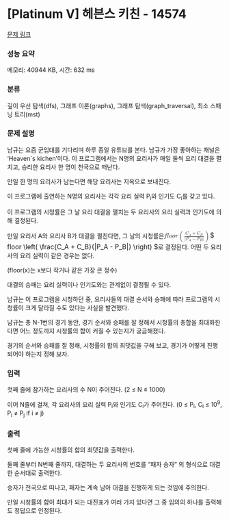 # [Platinum V] 헤븐스 키친 - 14574 

[문제 링크](https://www.acmicpc.net/problem/14574) 

### 성능 요약

메모리: 40944 KB, 시간: 632 ms

### 분류

깊이 우선 탐색(dfs), 그래프 이론(graphs), 그래프 탐색(graph_traversal), 최소 스패닝 트리(mst)

### 문제 설명

<p>남규는 요즘 군입대를 기다리며 하루 종일 유튜브를 본다. 남규가 가장 좋아하는 채널은 ‘Heaven`s kichen’이다. 이 프로그램에서는 N명의 요리사가 매일 둘씩 요리 대결을 펼치고, 승리한 요리사 한 명이 천국으로 떠난다.</p>

<p>만일 한 명의 요리사가 남는다면 해당 요리사는 지옥으로 보내진다.</p>

<p>이 프로그램에 출연하는 N명의 요리사는 각각 요리 실력 P<sub>i</sub>와 인기도 C<sub>i</sub>를 갖고 있다.</p>

<p>이 프로그램의 시청률은 그 날 요리 대결을 펼치는 두 요리사의 요리 실력과 인기도에 의해 결정된다.</p>

<p>만일 요리사 A와 요리사 B가 대결을 펼친다면, 그 날의 시청률은 <mjx-container class="MathJax" jax="CHTML" style="font-size: 109%; position: relative;"><mjx-math class="MJX-TEX" aria-hidden="true"><mjx-mi class="mjx-i"><mjx-c class="mjx-c1D453 TEX-I"></mjx-c></mjx-mi><mjx-mi class="mjx-i"><mjx-c class="mjx-c1D459 TEX-I"></mjx-c></mjx-mi><mjx-mi class="mjx-i"><mjx-c class="mjx-c1D45C TEX-I"></mjx-c></mjx-mi><mjx-mi class="mjx-i"><mjx-c class="mjx-c1D45C TEX-I"></mjx-c></mjx-mi><mjx-mi class="mjx-i"><mjx-c class="mjx-c1D45F TEX-I"></mjx-c></mjx-mi><mjx-mrow space="2"><mjx-mo class="mjx-lop"><mjx-c class="mjx-c28 TEX-S2"></mjx-c></mjx-mo><mjx-mfrac><mjx-frac><mjx-num><mjx-nstrut></mjx-nstrut><mjx-mrow size="s"><mjx-msub><mjx-mi class="mjx-i"><mjx-c class="mjx-c1D436 TEX-I"></mjx-c></mjx-mi><mjx-script style="vertical-align: -0.153em; margin-left: -0.045em;"><mjx-mi class="mjx-i" size="s"><mjx-c class="mjx-c1D434 TEX-I"></mjx-c></mjx-mi></mjx-script></mjx-msub><mjx-mo class="mjx-n"><mjx-c class="mjx-c2B"></mjx-c></mjx-mo><mjx-msub><mjx-mi class="mjx-i"><mjx-c class="mjx-c1D436 TEX-I"></mjx-c></mjx-mi><mjx-script style="vertical-align: -0.15em; margin-left: -0.045em;"><mjx-mi class="mjx-i" size="s"><mjx-c class="mjx-c1D435 TEX-I"></mjx-c></mjx-mi></mjx-script></mjx-msub></mjx-mrow></mjx-num><mjx-dbox><mjx-dtable><mjx-line></mjx-line><mjx-row><mjx-den><mjx-dstrut></mjx-dstrut><mjx-mrow size="s"><mjx-mo class="mjx-n"><mjx-c class="mjx-c7C"></mjx-c></mjx-mo><mjx-msub><mjx-mi class="mjx-i"><mjx-c class="mjx-c1D443 TEX-I"></mjx-c></mjx-mi><mjx-script style="vertical-align: -0.153em; margin-left: -0.109em;"><mjx-mi class="mjx-i" size="s"><mjx-c class="mjx-c1D434 TEX-I"></mjx-c></mjx-mi></mjx-script></mjx-msub><mjx-mo class="mjx-n"><mjx-c class="mjx-c2212"></mjx-c></mjx-mo><mjx-msub><mjx-mi class="mjx-i"><mjx-c class="mjx-c1D443 TEX-I"></mjx-c></mjx-mi><mjx-script style="vertical-align: -0.15em; margin-left: -0.109em;"><mjx-mi class="mjx-i" size="s"><mjx-c class="mjx-c1D435 TEX-I"></mjx-c></mjx-mi></mjx-script></mjx-msub><mjx-mo class="mjx-n"><mjx-c class="mjx-c7C"></mjx-c></mjx-mo></mjx-mrow></mjx-den></mjx-row></mjx-dtable></mjx-dbox></mjx-frac></mjx-mfrac><mjx-mo class="mjx-lop"><mjx-c class="mjx-c29 TEX-S2"></mjx-c></mjx-mo></mjx-mrow></mjx-math><mjx-assistive-mml unselectable="on" display="inline"><math xmlns="http://www.w3.org/1998/Math/MathML"><mi>f</mi><mi>l</mi><mi>o</mi><mi>o</mi><mi>r</mi><mrow data-mjx-texclass="INNER"><mo data-mjx-texclass="OPEN">(</mo><mfrac><mrow><msub><mi>C</mi><mi>A</mi></msub><mo>+</mo><msub><mi>C</mi><mi>B</mi></msub></mrow><mrow><mo stretchy="false">|</mo><msub><mi>P</mi><mi>A</mi></msub><mo>−</mo><msub><mi>P</mi><mi>B</mi></msub><mo stretchy="false">|</mo></mrow></mfrac><mo data-mjx-texclass="CLOSE">)</mo></mrow></math></mjx-assistive-mml><span aria-hidden="true" class="no-mathjax mjx-copytext">$ floor \left( \frac{C_A + C_B}{|P_A - P_B|} \right) $</span></mjx-container>로 결정된다. 어떤 두 요리사의 요리 실력이 같은 경우는 없다.</p>

<p>(floor(x)는 x보다 작거나 같은 가장 큰 정수)</p>

<p>대결의 승패는 요리 실력이나 인기도와는 관계없이 결정될 수 있다.</p>

<p>남규는 이 프로그램을 시청하던 중, 요리사들의 대결 순서와 승패에 따라 프로그램의 시청률이 크게 달라질 수도 있다는 사실을 발견했다.</p>

<p>남규는 총 N-1번의 경기 동안, 경기 순서와 승패를 잘 정해서 시청률의 총합을 최대화한다면 어느 정도까지 시청률의 합이 커질 수 있는지가 궁금해졌다.</p>

<p>경기의 순서와 승패를 잘 정해, 시청률의 합의 최댓값을 구해 보고, 경기가 어떻게 진행되어야 하는지 정해 보자.</p>

### 입력 

 <p>첫째 줄에 참가하는 요리사의 수 N이 주어진다. (2 ≤ N ≤ 1000)</p>

<p>이어 N줄에 걸쳐, 각 요리사의 요리 실력 P<sub>i</sub>와 인기도 C<sub>i</sub>가 주어진다. (0 ≤ P<sub>i</sub>, C<sub>i</sub> ≤ 10<sup>9</sup>, P<sub>i</sub> ≠ P<sub>j</sub> if i ≠ j)</p>

### 출력 

 <p>첫째 줄에 가능한 시청률의 합의 최댓값을 출력한다.</p>

<p>둘째 줄부터 N번째 줄까지, 대결하는 두 요리사의 번호를 “패자 승자” 의 형식으로 대결한 순서대로 출력한다.</p>

<p>승자가 천국으로 떠나고, 패자는 계속 남아 대결을 진행하게 되는 것임에 주의한다.</p>

<p>만일 시청률의 합이 최대가 되는 대진표가 여러 가지 있다면 그 중 임의의 하나를 출력해도 정답으로 인정된다.</p>

